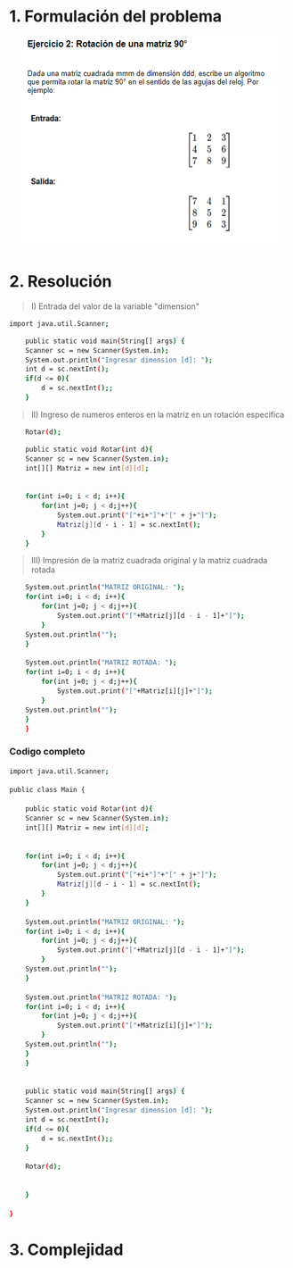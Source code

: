 # 1. Formulación del problema

<p align="center">
  <img src="image.png" alt="Imagen del ejercicio n°1" />
</p>

# 2. Resolución

> I) Entrada del valor de la variable "dimension"

```bash
import java.util.Scanner;
```

```bash
    public static void main(String[] args) {
    Scanner sc = new Scanner(System.in);
    System.out.println("Ingresar dimension [d]: ");
    int d = sc.nextInt();
    if(d <= 0){
        d = sc.nextInt();;
    }
```
> II) Ingreso de numeros enteros en la matriz en un rotación especifica 

```bash
    Rotar(d);
```

```bash
    public static void Rotar(int d){
    Scanner sc = new Scanner(System.in);    
    int[][] Matriz = new int[d][d];
    
    
    for(int i=0; i < d; i++){
        for(int j=0; j < d;j++){
            System.out.print("["+i+"]"+"[" + j+"]");
            Matriz[j][d - i - 1] = sc.nextInt();           
        }
    }
```

> III) Impresión de la matriz cuadrada original y la matriz cuadrada rotada

```bash
    System.out.println("MATRIZ ORIGINAL: ");
    for(int i=0; i < d; i++){
        for(int j=0; j < d;j++){
            System.out.print("["+Matriz[j][d - i - 1]+"]");        
        }
    System.out.println("");    
    }
    
    System.out.println("MATRIZ ROTADA: ");
    for(int i=0; i < d; i++){
        for(int j=0; j < d;j++){
            System.out.print("["+Matriz[i][j]+"]");        
        }
    System.out.println("");    
    }
    }
```

### Codigo completo

```bash
import java.util.Scanner;

public class Main {

    public static void Rotar(int d){
    Scanner sc = new Scanner(System.in);    
    int[][] Matriz = new int[d][d];
    
    
    for(int i=0; i < d; i++){
        for(int j=0; j < d;j++){
            System.out.print("["+i+"]"+"[" + j+"]");
            Matriz[j][d - i - 1] = sc.nextInt();           
        }
    }

    System.out.println("MATRIZ ORIGINAL: ");
    for(int i=0; i < d; i++){
        for(int j=0; j < d;j++){
            System.out.print("["+Matriz[j][d - i - 1]+"]");        
        }
    System.out.println("");    
    }
    
    System.out.println("MATRIZ ROTADA: ");
    for(int i=0; i < d; i++){
        for(int j=0; j < d;j++){
            System.out.print("["+Matriz[i][j]+"]");        
        }
    System.out.println("");    
    }
    }

    
    public static void main(String[] args) {
    Scanner sc = new Scanner(System.in);
    System.out.println("Ingresar dimension [d]: ");
    int d = sc.nextInt();
    if(d <= 0){
        d = sc.nextInt();;
    }
    
    Rotar(d);
        
         
    }
    
}
```
# 3. Complejidad


